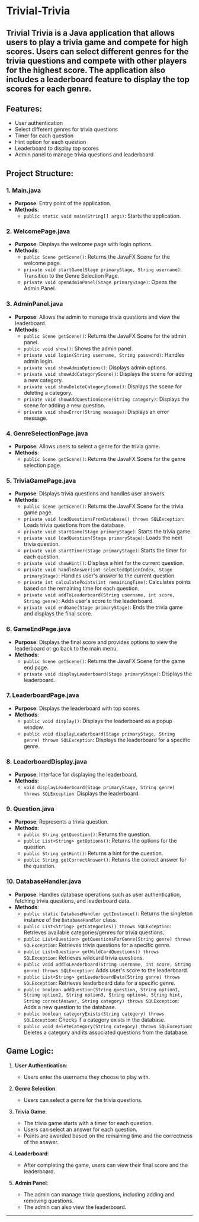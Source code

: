 # Trivial-Trivia
Trivial Trivia is a Java application that allows users to play a trivia game and compete for high scores. Users can select different genres for the trivia questions and compete with other players for the highest score. The application also includes a leaderboard feature to display the top scores for each genre.
---

## Features:
- User authentication
- Select different genres for trivia questions
- Timer for each question
- Hint option for each question
- Leaderboard to display top scores
- Admin panel to manage trivia questions and leaderboard

## Project Structure:

### 1. Main.java
- **Purpose**: Entry point of the application.
- **Methods**:
   - `public static void main(String[] args)`: Starts the application.

### 2. WelcomePage.java
- **Purpose**: Displays the welcome page with login options.
- **Methods**:
   - `public Scene getScene()`: Returns the JavaFX Scene for the welcome page.
   - `private void startGame(Stage primaryStage, String username)`: Transition to the Genre Selection Page.
   - `private void openAdminPanel(Stage primaryStage)`: Opens the Admin Panel.

### 3. AdminPanel.java
- **Purpose**: Allows the admin to manage trivia questions and view the leaderboard.
- **Methods**:
   - `public Scene getScene()`: Returns the JavaFX Scene for the admin panel.
   - `public void show()`: Shows the admin panel.
   - `private void login(String username, String password)`: Handles admin login.
   - `private void showAdminOptions()`: Displays admin options.
   - `private void showAddCategoryScene()`: Displays the scene for adding a new category.
   - `private void showDeleteCategoryScene()`: Displays the scene for deleting a category.
   - `private void showAddQuestionScene(String category)`: Displays the scene for adding a new question.
   - `private void showError(String message)`: Displays an error message.

### 4. GenreSelectionPage.java
- **Purpose**: Allows users to select a genre for the trivia game.
- **Methods**:
   - `public Scene getScene()`: Returns the JavaFX Scene for the genre selection page.

### 5. TriviaGamePage.java
- **Purpose**: Displays trivia questions and handles user answers.
- **Methods**:
   - `public Scene getScene()`: Returns the JavaFX Scene for the trivia game page.
   - `private void loadQuestionsFromDatabase() throws SQLException`: Loads trivia questions from the database.
   - `private void startGame(Stage primaryStage)`: Starts the trivia game.
   - `private void loadQuestion(Stage primaryStage)`: Loads the next trivia question.
   - `private void startTimer(Stage primaryStage)`: Starts the timer for each question.
   - `private void showHint()`: Displays a hint for the current question.
   - `private void handleAnswer(int selectedOptionIndex, Stage primaryStage)`: Handles user's answer to the current question.
   - `private int calculatePoints(int remainingTime)`: Calculates points based on the remaining time for each question.
   - `private void addToLeaderboard(String username, int score, String genre)`: Adds user's score to the leaderboard.
   - `private void endGame(Stage primaryStage)`: Ends the trivia game and displays the final score.

### 6. GameEndPage.java
- **Purpose**: Displays the final score and provides options to view the leaderboard or go back to the main menu.
- **Methods**:
   - `public Scene getScene()`: Returns the JavaFX Scene for the game end page.
   - `private void displayLeaderboard(Stage primaryStage)`: Displays the leaderboard.

### 7. LeaderboardPage.java
- **Purpose**: Displays the leaderboard with top scores.
- **Methods**:
   - `public void display()`: Displays the leaderboard as a popup window.
   - `public void displayLeaderboard(Stage primaryStage, String genre) throws SQLException`: Displays the leaderboard for a specific genre.

### 8. LeaderboardDisplay.java
- **Purpose**: Interface for displaying the leaderboard.
- **Methods**:
   - `void displayLeaderboard(Stage primaryStage, String genre) throws SQLException`: Displays the leaderboard.

### 9. Question.java
- **Purpose**: Represents a trivia question.
- **Methods**:
   - `public String getQuestion()`: Returns the question.
   - `public List<String> getOptions()`: Returns the options for the question.
   - `public String getHint()`: Returns a hint for the question.
   - `public String getCorrectAnswer()`: Returns the correct answer for the question.

### 10. DatabaseHandler.java
- **Purpose**: Handles database operations such as user authentication, fetching trivia questions, and leaderboard data.
- **Methods**:
   - `public static DatabaseHandler getInstance()`: Returns the singleton instance of the `DatabaseHandler` class.
   - `public List<String> getCategories() throws SQLException`: Retrieves available categories/genres for trivia questions.
   - `public List<Question> getQuestionsForGenre(String genre) throws SQLException`: Retrieves trivia questions for a specific genre.
   - `public List<Question> getWildCardQuestions() throws SQLException`: Retrieves wildcard trivia questions.
   - `public void addToLeaderboard(String username, int score, String genre) throws SQLException`: Adds user's score to the leaderboard.
   - `public List<String> getLeaderboardData(String genre) throws SQLException`: Retrieves leaderboard data for a specific genre.
   - `public boolean addQuestion(String question, String option1, String option2, String option3, String option4, String hint, String correctAnswer, String category) throws SQLException`: Adds a new question to the database.
   - `public boolean categoryExists(String category) throws SQLException`: Checks if a category exists in the database.
   - `public void deleteCategory(String category) throws SQLException`: Deletes a category and its associated questions from the database.

## Game Logic:

1. **User Authentication**:
   - Users enter the username they choose to play with.

2. **Genre Selection**:
   - Users can select a genre for the trivia questions.

3. **Trivia Game**:
   - The trivia game starts with a timer for each question.
   - Users can select an answer for each question.
   - Points are awarded based on the remaining time and the correctness of the answer.

4. **Leaderboard**:
   - After completing the game, users can view their final score and the leaderboard.

5. **Admin Panel**:
   - The admin can manage trivia questions, including adding and removing questions.
   - The admin can also view the leaderboard.

---
